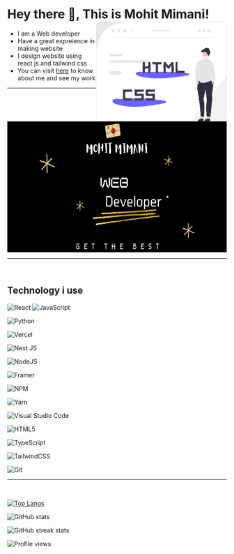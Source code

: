 <h1> Hey there 👋, This is Mohit Mimani!
<img align='right' src="./html-css.svg" height="" width="300" alt="Basic of web">
</h1>
<ul>
  <li>I am a Web developer</li>
  <li>Have a great expreience in making website</li> 
  <li>I design website using react js and tailwind css</li> 
  <li>You can visit
    <a href="https://freelancermohit.ml">here</a>
    to know about me and see my work
  </li>
</ul>
<hr>
<img align='center' src="./Mohit mimani.png" height="300" alt="Me">

<hr>

<br>
<h2>
Technology i use
</h2>

![React](https://img.shields.io/badge/react-%2320232a.svg?style=for-the-badge&logo=react&logoColor=%2361DAFB) ![JavaScript](https://img.shields.io/badge/javascript-%23323330.svg?style=for-the-badge&logo=javascript&logoColor=%23F7DF1E)

![Python](https://img.shields.io/badge/python-3670A0?style=for-the-badge&logo=python&logoColor=ffdd54)

![Vercel](https://img.shields.io/badge/vercel-%23000000.svg?style=for-the-badge&logo=vercel&logoColor=white)

![Next JS](https://img.shields.io/badge/Next-black?style=for-the-badge&logo=next.js&logoColor=white)

![NodeJS](https://img.shields.io/badge/node.js-6DA55F?style=for-the-badge&logo=node.js&logoColor=white)

![Framer](https://img.shields.io/badge/Framer-black?style=for-the-badge&logo=framer&logoColor=blue)

![NPM](https://img.shields.io/badge/NPM-%23000000.svg?style=for-the-badge&logo=npm&logoColor=white)

![Yarn](https://img.shields.io/badge/yarn-%232C8EBB.svg?style=for-the-badge&logo=yarn&logoColor=white)

![Visual Studio Code](https://img.shields.io/badge/Visual%20Studio%20Code-0078d7.svg?style=for-the-badge&logo=visual-studio-code&logoColor=white)

![HTML5](https://img.shields.io/badge/html5-%23E34F26.svg?style=for-the-badge&logo=html5&logoColor=white)

![TypeScript](https://img.shields.io/badge/typescript-%23007ACC.svg?style=for-the-badge&logo=typescript&logoColor=white)

![TailwindCSS](https://img.shields.io/badge/tailwindcss-%2338B2AC.svg?style=for-the-badge&logo=tailwind-css&logoColor=white)

![Git](https://img.shields.io/badge/git-%23F05033.svg?style=for-the-badge&logo=git&logoColor=white)

<hr>
<br>
  
[![Top Langs](https://github-readme-stats.vercel.app/api/top-langs/?username=mohitmimani&layout=compact&show_icons=true&theme=radical)](https://github.com/anuraghazra/github-readme-stats)

![GitHub stats](https://github-readme-stats.vercel.app/api?username=mohitmimani&show_icons=true&theme=radical)

![GitHub streak stats](https://github-readme-streak-stats.herokuapp.com/?user=mohitmimani&show_icons=true&theme=radical)  

![Profile views](https://gpvc.arturio.dev/Amohitmimani)  

